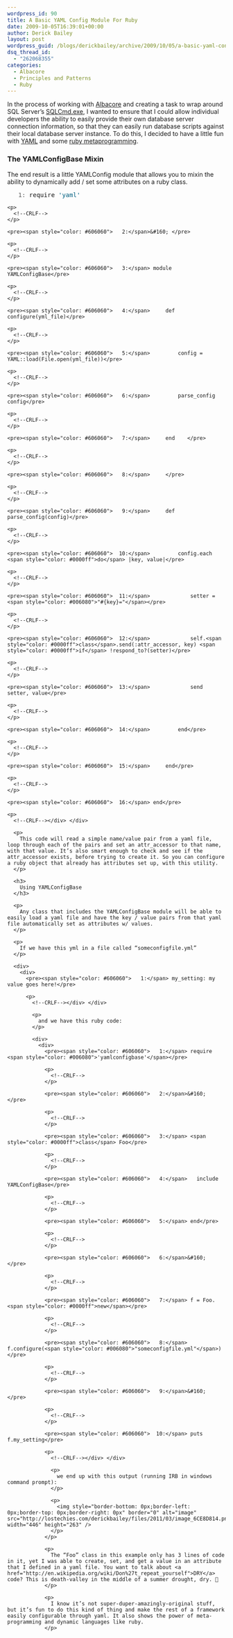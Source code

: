```yaml
---
wordpress_id: 90
title: A Basic YAML Config Module For Ruby
date: 2009-10-05T16:39:01+00:00
author: Derick Bailey
layout: post
wordpress_guid: /blogs/derickbailey/archive/2009/10/05/a-basic-yaml-config-module-for-ruby.aspx
dsq_thread_id:
  - "262068355"
categories:
  - Albacore
  - Principles and Patterns
  - Ruby
---
```

In the process of working with [Albacore](http://github.com/derickbailey/Albacore) and creating a task to wrap around SQL Server’s [SQLCmd.exe](http://msdn.microsoft.com/en-us/library/ms162773.aspx), I wanted to ensure that I could allow individual developers the ability to easily provide their own database server connection information, so that they can easily run database scripts against their local database server instance. To do this, I decided to have a little fun with [YAML](http://www.yaml.org/) and some [ruby metaprogramming](http://pragdave.blogs.pragprog.com/pragdave/2008/06/screencasting-r.html). 

### The YAMLConfigBase Mixin

The end result is a little YAMLConfig module that allows you to mixin the ability to dynamically add / set some attributes on a ruby class.

<div>
  <div>
    <pre><span style="color: #606060">   1:</span> require <span style="color: #006080">'yaml'</span></pre>
    
    <p>
      <!--CRLF-->
    </p>
    
    <pre><span style="color: #606060">   2:</span>&#160; </pre>
    
    <p>
      <!--CRLF-->
    </p>
    
    <pre><span style="color: #606060">   3:</span> module YAMLConfigBase</pre>
    
    <p>
      <!--CRLF-->
    </p>
    
    <pre><span style="color: #606060">   4:</span>     def configure(yml_file)</pre>
    
    <p>
      <!--CRLF-->
    </p>
    
    <pre><span style="color: #606060">   5:</span>         config = YAML::load(File.open(yml_file))</pre>
    
    <p>
      <!--CRLF-->
    </p>
    
    <pre><span style="color: #606060">   6:</span>         parse_config config</pre>
    
    <p>
      <!--CRLF-->
    </p>
    
    <pre><span style="color: #606060">   7:</span>     end    </pre>
    
    <p>
      <!--CRLF-->
    </p>
    
    <pre><span style="color: #606060">   8:</span>     </pre>
    
    <p>
      <!--CRLF-->
    </p>
    
    <pre><span style="color: #606060">   9:</span>     def parse_config(config)</pre>
    
    <p>
      <!--CRLF-->
    </p>
    
    <pre><span style="color: #606060">  10:</span>         config.each <span style="color: #0000ff">do</span> |key, value|</pre>
    
    <p>
      <!--CRLF-->
    </p>
    
    <pre><span style="color: #606060">  11:</span>             setter = <span style="color: #006080">"#{key}="</span></pre>
    
    <p>
      <!--CRLF-->
    </p>
    
    <pre><span style="color: #606060">  12:</span>             self.<span style="color: #0000ff">class</span>.send(:attr_accessor, key) <span style="color: #0000ff">if</span> !respond_to?(setter)</pre>
    
    <p>
      <!--CRLF-->
    </p>
    
    <pre><span style="color: #606060">  13:</span>             send setter, value</pre>
    
    <p>
      <!--CRLF-->
    </p>
    
    <pre><span style="color: #606060">  14:</span>         end</pre>
    
    <p>
      <!--CRLF-->
    </p>
    
    <pre><span style="color: #606060">  15:</span>     end</pre>
    
    <p>
      <!--CRLF-->
    </p>
    
    <pre><span style="color: #606060">  16:</span> end</pre>
    
    <p>
      <!--CRLF--></div> </div> 
      
      <p>
        This code will read a simple name/value pair from a yaml file, loop through each of the pairs and set an attr_accessor to that name, with that value. It’s also smart enough to check and see if the attr_accessor exists, before trying to create it. So you can configure a ruby object that already has attributes set up, with this utility.
      </p>
      
      <h3>
        Using YAMLConfigBase
      </h3>
      
      <p>
        Any class that includes the YAMLConfigBase module will be able to easily load a yaml file and have the key / value pairs from that yaml file automatically set as attributes w/ values.
      </p>
      
      <p>
        If we have this yml in a file called “someconfigfile.yml”
      </p>
      
      <div>
        <div>
          <pre><span style="color: #606060">   1:</span> my_setting: my value goes here!</pre>
          
          <p>
            <!--CRLF--></div> </div> 
            
            <p>
              and we have this ruby code:
            </p>
            
            <div>
              <div>
                <pre><span style="color: #606060">   1:</span> require <span style="color: #006080">'yamlconfigbase'</span></pre>
                
                <p>
                  <!--CRLF-->
                </p>
                
                <pre><span style="color: #606060">   2:</span>&#160; </pre>
                
                <p>
                  <!--CRLF-->
                </p>
                
                <pre><span style="color: #606060">   3:</span> <span style="color: #0000ff">class</span> Foo</pre>
                
                <p>
                  <!--CRLF-->
                </p>
                
                <pre><span style="color: #606060">   4:</span>   include YAMLConfigBase</pre>
                
                <p>
                  <!--CRLF-->
                </p>
                
                <pre><span style="color: #606060">   5:</span> end</pre>
                
                <p>
                  <!--CRLF-->
                </p>
                
                <pre><span style="color: #606060">   6:</span>&#160; </pre>
                
                <p>
                  <!--CRLF-->
                </p>
                
                <pre><span style="color: #606060">   7:</span> f = Foo.<span style="color: #0000ff">new</span></pre>
                
                <p>
                  <!--CRLF-->
                </p>
                
                <pre><span style="color: #606060">   8:</span> f.configure(<span style="color: #006080">"someconfigfile.yml"</span>)</pre>
                
                <p>
                  <!--CRLF-->
                </p>
                
                <pre><span style="color: #606060">   9:</span>&#160; </pre>
                
                <p>
                  <!--CRLF-->
                </p>
                
                <pre><span style="color: #606060">  10:</span> puts f.my_setting</pre>
                
                <p>
                  <!--CRLF--></div> </div> 
                  
                  <p>
                    we end up with this output (running IRB in windows command prompt):
                  </p>
                  
                  <p>
                    <img style="border-bottom: 0px;border-left: 0px;border-top: 0px;border-right: 0px" border="0" alt="image" src="http://lostechies.com/derickbailey/files/2011/03/image_6CE8D814.png" width="446" height="263" />
                  </p>
                </p>
                
                <p>
                  The “Foo” class in this example only has 3 lines of code in it, yet I was able to create, set, and get a value in an attribute that I defined in a yaml file. You want to talk about <a href="http://en.wikipedia.org/wiki/Don%27t_repeat_yourself">DRY</a> code? This is death-valley in the middle of a summer drought, dry. 🙂
                </p>
                
                <p>
                  I know it’s not super-duper-amazingly-original stuff, but it’s fun to do this kind of thing and make the rest of a framework easily configurable through yaml. It also shows the power of meta-programming and dynamic languages like ruby.
                </p>